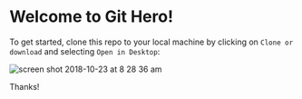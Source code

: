 # Welcome to Git Hero!

To get started, clone this repo to your local machine by clicking on `Clone or download` and selecting `Open in Desktop`: 

![screen shot 2018-10-23 at 8 28 36 am](https://user-images.githubusercontent.com/1388077/47360593-e41b3d00-d69d-11e8-8dc3-ab1dd79b0a09.png)

Thanks!
